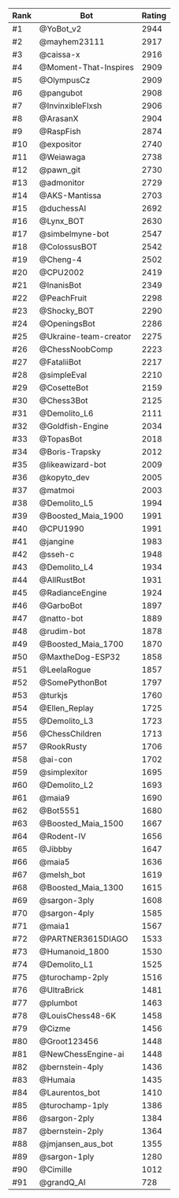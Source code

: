 Rank|Bot|Rating
---|---|---
#1|@YoBot_v2|2944
#2|@mayhem23111|2917
#3|@caissa-x|2916
#4|@Moment-That-Inspires|2909
#5|@OlympusCz|2909
#6|@pangubot|2908
#7|@InvinxibleFlxsh|2906
#8|@ArasanX|2904
#9|@RaspFish|2874
#10|@expositor|2740
#11|@Weiawaga|2738
#12|@pawn_git|2730
#13|@admonitor|2729
#14|@AKS-Mantissa|2703
#15|@duchessAI|2692
#16|@Lynx_BOT|2630
#17|@simbelmyne-bot|2547
#18|@ColossusBOT|2542
#19|@Cheng-4|2502
#20|@CPU2002|2419
#21|@InanisBot|2349
#22|@PeachFruit|2298
#23|@Shocky_BOT|2290
#24|@OpeningsBot|2286
#25|@Ukraine-team-creator|2275
#26|@ChessNoobComp|2223
#27|@FataliiBot|2217
#28|@simpleEval|2210
#29|@CosetteBot|2159
#30|@Chess3Bot|2125
#31|@Demolito_L6|2111
#32|@Goldfish-Engine|2034
#33|@TopasBot|2018
#34|@Boris-Trapsky|2012
#35|@likeawizard-bot|2009
#36|@kopyto_dev|2005
#37|@matmoi|2003
#38|@Demolito_L5|1994
#39|@Boosted_Maia_1900|1991
#40|@CPU1990|1991
#41|@jangine|1983
#42|@sseh-c|1948
#43|@Demolito_L4|1934
#44|@AllRustBot|1931
#45|@RadianceEngine|1924
#46|@GarboBot|1897
#47|@natto-bot|1889
#48|@rudim-bot|1878
#49|@Boosted_Maia_1700|1870
#50|@MaxtheDog-ESP32|1858
#51|@LeelaRogue|1857
#52|@SomePythonBot|1797
#53|@turkjs|1760
#54|@Ellen_Replay|1725
#55|@Demolito_L3|1723
#56|@ChessChildren|1713
#57|@RookRusty|1706
#58|@ai-con|1702
#59|@simplexitor|1695
#60|@Demolito_L2|1693
#61|@maia9|1690
#62|@Bot5551|1680
#63|@Boosted_Maia_1500|1667
#64|@Rodent-IV|1656
#65|@Jibbby|1647
#66|@maia5|1636
#67|@melsh_bot|1619
#68|@Boosted_Maia_1300|1615
#69|@sargon-3ply|1608
#70|@sargon-4ply|1585
#71|@maia1|1567
#72|@PARTNER3615DIAGO|1533
#73|@Humanoid_1800|1530
#74|@Demolito_L1|1525
#75|@turochamp-2ply|1516
#76|@UltraBrick|1481
#77|@plumbot|1463
#78|@LouisChess48-6K|1458
#79|@Cizme|1456
#80|@Groot123456|1448
#81|@NewChessEngine-ai|1448
#82|@bernstein-4ply|1436
#83|@Humaia|1435
#84|@Laurentos_bot|1410
#85|@turochamp-1ply|1386
#86|@sargon-2ply|1384
#87|@bernstein-2ply|1364
#88|@jmjansen_aus_bot|1355
#89|@sargon-1ply|1280
#90|@Cimille|1012
#91|@grandQ_AI|728
